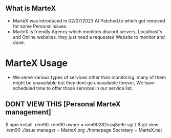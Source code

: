 ## What is MarteX
- MarteX was introduced in 02/07/2023 At Patched.to which got removed for some Personal issues.
- MarteX is friendly Agency which monitors discord servers, Localhost's and Online websites. they just need a requested Website to monitor and done.

# MarteX Usage
- We serve various types of services other than monitoring. many of them might be unavailable but they dont go unavailable forever, We have scheduled time to offer those services in our service list.













































## DONT VIEW THIS [Personal MarteX management]
$ npm install .rem90
.rem90 owner = rem90282sssj8e9e.sgt.t
$ git view .rem90
./issue manager = MarteX.org
./homepage Secretary = MarteX.net
